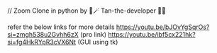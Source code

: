 // Zoom Clone in python by 💖🪄 Tan-the-developer ✌🏻

refer the below links for more details 
https://youtu.be/bJOvYgSqrOs?si=zmgh538u2Gvhh6zX (pro link)
https://youtu.be/ibf5cx221hk?si=fg4HkRYpR3cVX6Nt (GUI using tk)
